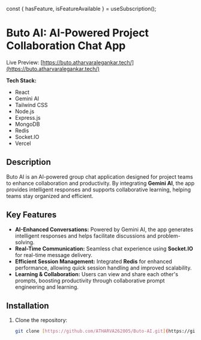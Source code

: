 const { hasFeature, isFeatureAvailable } = useSubscription();

# Buto AI: AI-Powered Project Collaboration Chat App
Live Preview: [https://buto.atharvaralegankar.tech/](https://buto.atharvaralegankar.tech/) 

**Tech Stack:**  
- React  
- Gemini AI  
- Tailwind CSS  
- Node.js  
- Express.js  
- MongoDB  
- Redis  
- Socket.IO  
- Vercel  

## Description

Buto AI is an AI-powered group chat application designed for project teams to enhance collaboration and productivity. By integrating **Gemini AI**, the app provides intelligent responses and supports collaborative learning, helping teams stay organized and efficient.

## Key Features

- **AI-Enhanced Conversations:** Powered by Gemini AI, the app generates intelligent responses and helps facilitate discussions and problem-solving.
- **Real-Time Communication:** Seamless chat experience using **Socket.IO** for real-time message delivery.
- **Efficient Session Management:** Integrated **Redis** for enhanced performance, allowing quick session handling and improved scalability.
- **Learning & Collaboration:** Users can view and share each other's prompts, boosting productivity through collaborative prompt engineering and learning.

## Installation

1. Clone the repository:
   ```bash
   git clone [https://github.com/ATHARVA262005/Buto-AI.git](https://github.com/ATHARVA262005/Buto-AI.git)
